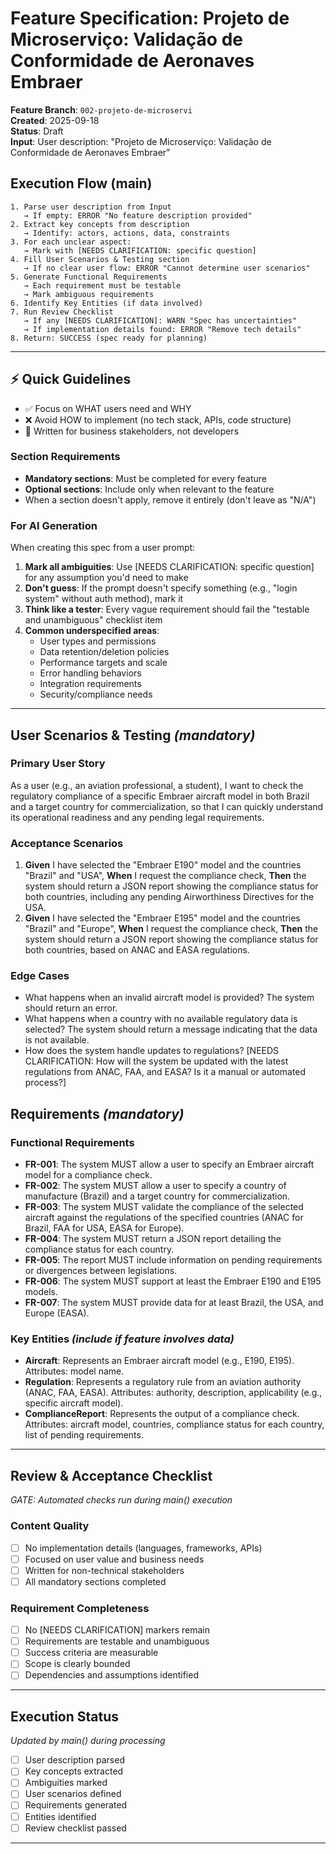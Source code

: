 # Feature Specification: Projeto de Microserviço: Validação de Conformidade de Aeronaves Embraer

**Feature Branch**: `002-projeto-de-microservi`  
**Created**: 2025-09-18  
**Status**: Draft  
**Input**: User description: "Projeto de Microserviço: Validação de Conformidade de Aeronaves Embraer"

## Execution Flow (main)
```
1. Parse user description from Input
   → If empty: ERROR "No feature description provided"
2. Extract key concepts from description
   → Identify: actors, actions, data, constraints
3. For each unclear aspect:
   → Mark with [NEEDS CLARIFICATION: specific question]
4. Fill User Scenarios & Testing section
   → If no clear user flow: ERROR "Cannot determine user scenarios"
5. Generate Functional Requirements
   → Each requirement must be testable
   → Mark ambiguous requirements
6. Identify Key Entities (if data involved)
7. Run Review Checklist
   → If any [NEEDS CLARIFICATION]: WARN "Spec has uncertainties"
   → If implementation details found: ERROR "Remove tech details"
8. Return: SUCCESS (spec ready for planning)
```

---

## ⚡ Quick Guidelines
- ✅ Focus on WHAT users need and WHY
- ❌ Avoid HOW to implement (no tech stack, APIs, code structure)
- 👥 Written for business stakeholders, not developers

### Section Requirements
- **Mandatory sections**: Must be completed for every feature
- **Optional sections**: Include only when relevant to the feature
- When a section doesn't apply, remove it entirely (don't leave as "N/A")

### For AI Generation
When creating this spec from a user prompt:
1. **Mark all ambiguities**: Use [NEEDS CLARIFICATION: specific question] for any assumption you'd need to make
2. **Don't guess**: If the prompt doesn't specify something (e.g., "login system" without auth method), mark it
3. **Think like a tester**: Every vague requirement should fail the "testable and unambiguous" checklist item
4. **Common underspecified areas**:
   - User types and permissions
   - Data retention/deletion policies  
   - Performance targets and scale
   - Error handling behaviors
   - Integration requirements
   - Security/compliance needs

---

## User Scenarios & Testing *(mandatory)*

### Primary User Story
As a user (e.g., an aviation professional, a student), I want to check the regulatory compliance of a specific Embraer aircraft model in both Brazil and a target country for commercialization, so that I can quickly understand its operational readiness and any pending legal requirements.

### Acceptance Scenarios
1. **Given** I have selected the "Embraer E190" model and the countries "Brazil" and "USA", **When** I request the compliance check, **Then** the system should return a JSON report showing the compliance status for both countries, including any pending Airworthiness Directives for the USA.
2. **Given** I have selected the "Embraer E195" model and the countries "Brazil" and "Europe", **When** I request the compliance check, **Then** the system should return a JSON report showing the compliance status for both countries, based on ANAC and EASA regulations.

### Edge Cases
- What happens when an invalid aircraft model is provided? The system should return an error.
- What happens when a country with no available regulatory data is selected? The system should return a message indicating that the data is not available.
- How does the system handle updates to regulations? [NEEDS CLARIFICATION: How will the system be updated with the latest regulations from ANAC, FAA, and EASA? Is it a manual or automated process?]

## Requirements *(mandatory)*

### Functional Requirements
- **FR-001**: The system MUST allow a user to specify an Embraer aircraft model for a compliance check.
- **FR-002**: The system MUST allow a user to specify a country of manufacture (Brazil) and a target country for commercialization.
- **FR-003**: The system MUST validate the compliance of the selected aircraft against the regulations of the specified countries (ANAC for Brazil, FAA for USA, EASA for Europe).
- **FR-004**: The system MUST return a JSON report detailing the compliance status for each country.
- **FR-005**: The report MUST include information on pending requirements or divergences between legislations.
- **FR-006**: The system MUST support at least the Embraer E190 and E195 models.
- **FR-007**: The system MUST provide data for at least Brazil, the USA, and Europe (EASA).

### Key Entities *(include if feature involves data)*
- **Aircraft**: Represents an Embraer aircraft model (e.g., E190, E195). Attributes: model name.
- **Regulation**: Represents a regulatory rule from an aviation authority (ANAC, FAA, EASA). Attributes: authority, description, applicability (e.g., specific aircraft model).
- **ComplianceReport**: Represents the output of a compliance check. Attributes: aircraft model, countries, compliance status for each country, list of pending requirements.

---

## Review & Acceptance Checklist
*GATE: Automated checks run during main() execution*

### Content Quality
- [ ] No implementation details (languages, frameworks, APIs)
- [ ] Focused on user value and business needs
- [ ] Written for non-technical stakeholders
- [ ] All mandatory sections completed

### Requirement Completeness
- [ ] No [NEEDS CLARIFICATION] markers remain
- [ ] Requirements are testable and unambiguous  
- [ ] Success criteria are measurable
- [ ] Scope is clearly bounded
- [ ] Dependencies and assumptions identified

---

## Execution Status
*Updated by main() during processing*

- [ ] User description parsed
- [ ] Key concepts extracted
- [ ] Ambiguities marked
- [ ] User scenarios defined
- [ ] Requirements generated
- [ ] Entities identified
- [ ] Review checklist passed

---
